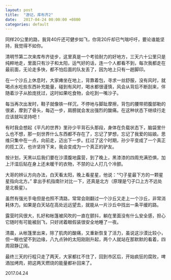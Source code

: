 ```yaml
---
layout: post
title:  "游记，库布齐2"
date:   2017-04-24 00:00:00 +0800
categories: default
---
```


同样20公里的路，我背40斤还可健步如飞，你背20斤却已气喘吁吁，要论谁能坚持，我觉得不如你。

清明节第二次来库布齐徒步，这里真是一个考验耐力的好地方，三天六十公里只是纯粹地走，里面只有沙子和太阳，运气好的话，连一个人都看不到，每次我都走在最前面，无论走多快，都不怕后面的队友丢了，因为地上只有一趟脚印。

在一个沙丘上休息时，大家瘫坐在地上，背靠着包，寻求一丝舒服，没有风时，就喝点水吃些东西补充能量，碰到有风时，喝水都很谨慎，风会从背后不断刮来，伴随着沙子从脸庞抚过，这时如果吃食物，会吃到一嘴沙子。

每当再次出发时，鞋子就像铁一样沉，不停地与脚趾摩擦，背包的腰带把腹部勒的很紧，摩到了骨头，每迈一步，肩膀就会发出强烈的酸痛。在这种状态下继续行走应该就叫坚持吧！

有时我会想起《平凡的世界》里孙少平背石头那段，身体在负载状态下，脑袋里什么也不想，那一刻世界什么东西都不存在了，忘记了梦想，忘记了我爱的姑娘。思维只集中在一点，向前走，迈出下一步。扛过了这个时期，孙少平变成了一个真正的揽工汉，也许坚持下来，我会变成为一个真正的驴友。

按计划，天黑以后我们要在沙漠腹地露营，到了晚上，黑漆漆的四周充满恐惧，加上汗湿后贴在身上还未暖干的衣物，不禁的让人打几个冷颤。

大哥的辨认方向办法，白天看太阳，晚上看星星，他说：“勺子星最下方的一颗星星指向北方。” 拿出手机指南针对比一下，还真是北方（原理是勺子口上方不远处是北极星）。

虽然有强光手电但是也照不清路，常常会刚翻过一个沙丘又走上一个沙丘，非常消耗体力。如果是白天站在高处远远望去，就能从一片沙丘中找出一条平缓的路。

露营时风很大，扎好和帐篷被风吹的一直在颤抖，躺在里面没有什么安全感，担心它随时有可能被刮飞，只好闭着眼假装很安全地睡了一夜。

清晨，从帐篷里出来，除了肌肉的酸痛，又重新恢复了活力，虽说这沙漠比较小，但一眼也望不到边缘，八九点钟的太阳刚刚升起，两个人就站在那默默的看着，四周寂静辽阔。

最终三天的行程只走了两天，大家都扛不住了，回到市区后，开始疯狂的腐败，啤酒加烤肉，把这两天燃烧的能量都补回来了。

2017.04.24



